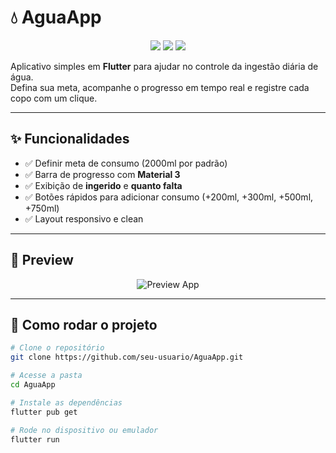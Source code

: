 # 💧 AguaApp

<p align="center">
  <img src="https://img.shields.io/badge/Flutter-3.0+-blue?logo=flutter" />
  <img src="https://img.shields.io/badge/Dart-3.0+-blue?logo=dart" />
  <img src="https://img.shields.io/badge/Platform-Android%20|%20iOS-green?logo=android" />
</p>

Aplicativo simples em **Flutter** para ajudar no controle da ingestão diária de água.  
Defina sua meta, acompanhe o progresso em tempo real e registre cada copo com um clique.  

---

## ✨ Funcionalidades

- ✅ Definir meta de consumo (2000ml por padrão)  
- ✅ Barra de progresso com **Material 3**  
- ✅ Exibição de **ingerido** e **quanto falta**  
- ✅ Botões rápidos para adicionar consumo (+200ml, +300ml, +500ml, +750ml)  
- ✅ Layout responsivo e clean  

---

## 📸 Preview

<p align="center">
  <img src="https://via.placeholder.com/300x600.png?text=Preview+AguaApp" alt="Preview App" />
</p>

---

## 🚀 Como rodar o projeto

```bash
# Clone o repositório
git clone https://github.com/seu-usuario/AguaApp.git

# Acesse a pasta
cd AguaApp

# Instale as dependências
flutter pub get

# Rode no dispositivo ou emulador
flutter run
